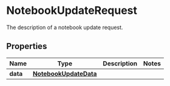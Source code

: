 # NotebookUpdateRequest

The description of a notebook update request.

## Properties

| Name     | Type                                            | Description | Notes |
| -------- | ----------------------------------------------- | ----------- | ----- |
| **data** | [**NotebookUpdateData**](NotebookUpdateData.md) |             |
